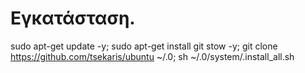 # Εγκατάσταση.

sudo apt-get update -y; sudo apt-get install git stow -y; git clone https://github.com/tsekaris/ubuntu ~/.0; sh ~/.0/system/.install_all.sh
